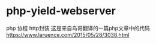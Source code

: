 # php-yield-webserver
php 协程 http封装
这是来自鸟哥翻译的一篇php文章中的代码
https://www.laruence.com/2015/05/28/3038.html
